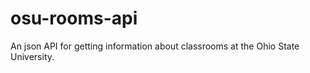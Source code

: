 # osu-rooms-api
An json API for getting information about classrooms at the Ohio State University. 
